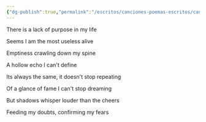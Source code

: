 ```yaml
---
{"dg-publish":true,"permalink":"/escritos/canciones-poemas-escritos/canciones-poemas-escritos/same-thing/"}
---
```


There is a lack of purpose in my life

Seems I am the most useless alive

Emptiness crawling down my spine

A hollow echo I can't define

  

Its always the same, it doesn't stop repeating

Of a glance of fame I can't stop dreaming

But shadows whisper louder than the cheers

Feeding my doubts, confirming my fears